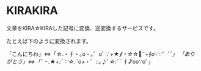 KIRAKIRA
========

文章をKIRA☆KIRAした記号に変換、逆変換するサービスです。

たとえば下のように変換されます。

「こんにちわ」⇔「☆.・∮・｡o・｡゜оﾟ∵*+★∮・☆*☆ﾟ¨+∮*о∵∵゜ﾟﾟ」
「ありがとう」⇔「ﾟ・.★+:ﾟ∵☆.ﾟo+*・゜::｡♪ﾟ☆:¨¨∮♪оo∵оﾟ」
